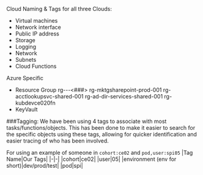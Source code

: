 Cloud Naming & Tags for all three Clouds:
- Virtual machines
- Network interface
- Public IP address
- Storage
- Logging
- Network
- Subnets
- Cloud Functions


Azure Specific
- Resource Group
rg-<app or service name>-<subscription type>-<###>
rg-mktgsharepoint-prod-001
rg-acctlookupsvc-shared-001
rg-ad-dir-services-shared-001
rg-kubdevce020fn
- KeyVault


###Tagging:
We have been using 4 tags to associate with most tasks/functions/objects. This has been done to make it easier to search for the specific objects using these tags, allowing for quicker identification and easier tracing of who has been involved.

For using an example of someone in `cohort:ce02` and `pod,user:spi05`
|Tag Name|Our Tags|
|-|-|
|cohort|ce02|
|user|05|
|environment (env for short)|dev/prod/test|
|pod|spi|